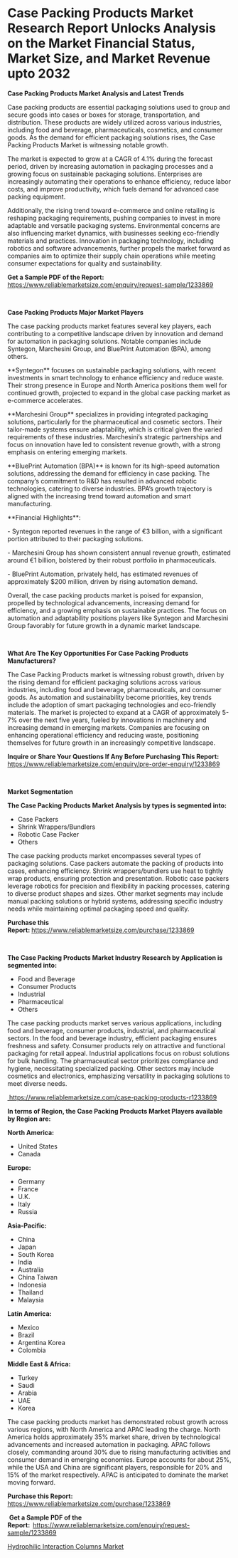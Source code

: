 <p><h1>Case Packing Products Market Research Report Unlocks Analysis on the Market Financial Status, Market Size, and Market Revenue upto 2032</h1></p><p><strong>Case Packing Products Market Analysis and Latest Trends</strong></p>
<p><p>Case packing products are essential packaging solutions used to group and secure goods into cases or boxes for storage, transportation, and distribution. These products are widely utilized across various industries, including food and beverage, pharmaceuticals, cosmetics, and consumer goods. As the demand for efficient packaging solutions rises, the Case Packing Products Market is witnessing notable growth.</p><p>The market is expected to grow at a CAGR of 4.1% during the forecast period, driven by increasing automation in packaging processes and a growing focus on sustainable packaging solutions. Enterprises are increasingly automating their operations to enhance efficiency, reduce labor costs, and improve productivity, which fuels demand for advanced case packing equipment.</p><p>Additionally, the rising trend toward e-commerce and online retailing is reshaping packaging requirements, pushing companies to invest in more adaptable and versatile packaging systems. Environmental concerns are also influencing market dynamics, with businesses seeking eco-friendly materials and practices. Innovation in packaging technology, including robotics and software advancements, further propels the market forward as companies aim to optimize their supply chain operations while meeting consumer expectations for quality and sustainability.</p></p>
<p><strong>Get a Sample PDF of the Report:&nbsp;</strong> <a href="https://www.reliablemarketsize.com/enquiry/request-sample/1233869?utm_campaign=3248&utm_medium=2&utm_source=Github&utm_content=ia&utm_term=25032025&utm_id=case-packing-products">https://www.reliablemarketsize.com/enquiry/request-sample/1233869</a></p>
<p>&nbsp;</p>
<p><strong>Case Packing Products Major Market Players</strong></p>
<p><p>The case packing products market features several key players, each contributing to a competitive landscape driven by innovation and demand for automation in packaging solutions. Notable companies include Syntegon, Marchesini Group, and BluePrint Automation (BPA), among others.</p><p>**Syntegon** focuses on sustainable packaging solutions, with recent investments in smart technology to enhance efficiency and reduce waste. Their strong presence in Europe and North America positions them well for continued growth, projected to expand in the global case packing market as e-commerce accelerates.</p><p>**Marchesini Group** specializes in providing integrated packaging solutions, particularly for the pharmaceutical and cosmetic sectors. Their tailor-made systems ensure adaptability, which is critical given the varied requirements of these industries. Marchesini’s strategic partnerships and focus on innovation have led to consistent revenue growth, with a strong emphasis on entering emerging markets.</p><p>**BluePrint Automation (BPA)** is known for its high-speed automation solutions, addressing the demand for efficiency in case packing. The company’s commitment to R&D has resulted in advanced robotic technologies, catering to diverse industries. BPA’s growth trajectory is aligned with the increasing trend toward automation and smart manufacturing.</p><p>**Financial Highlights**: </p><p>- Syntegon reported revenues in the range of €3 billion, with a significant portion attributed to their packaging solutions.</p><p>- Marchesini Group has shown consistent annual revenue growth, estimated around €1 billion, bolstered by their robust portfolio in pharmaceuticals.</p><p>- BluePrint Automation, privately held, has estimated revenues of approximately $200 million, driven by rising automation demand.</p><p>Overall, the case packing products market is poised for expansion, propelled by technological advancements, increasing demand for efficiency, and a growing emphasis on sustainable practices. The focus on automation and adaptability positions players like Syntegon and Marchesini Group favorably for future growth in a dynamic market landscape.</p></p>
<p>&nbsp;</p>
<p><strong>What Are The Key Opportunities For Case Packing Products Manufacturers?</strong></p>
<p><p>The Case Packing Products market is witnessing robust growth, driven by the rising demand for efficient packaging solutions across various industries, including food and beverage, pharmaceuticals, and consumer goods. As automation and sustainability become priorities, key trends include the adoption of smart packaging technologies and eco-friendly materials. The market is projected to expand at a CAGR of approximately 5-7% over the next five years, fueled by innovations in machinery and increasing demand in emerging markets. Companies are focusing on enhancing operational efficiency and reducing waste, positioning themselves for future growth in an increasingly competitive landscape.</p></p>
<p><strong>Inquire or Share Your Questions If Any Before Purchasing This Report:</strong> <a href="https://www.reliablemarketsize.com/enquiry/pre-order-enquiry/1233869?utm_campaign=3248&utm_medium=2&utm_source=Github&utm_content=ia&utm_term=25032025&utm_id=case-packing-products">https://www.reliablemarketsize.com/enquiry/pre-order-enquiry/1233869</a></p>
<p>&nbsp;</p>
<p><strong>Market Segmentation</strong></p>
<p><strong>The Case Packing Products Market Analysis by types is segmented into:</strong></p>
<p><ul><li>Case Packers</li><li>Shrink Wrappers/Bundlers</li><li>Robotic Case Packer</li><li>Others</li></ul></p>
<p><p>The case packing products market encompasses several types of packaging solutions. Case packers automate the packing of products into cases, enhancing efficiency. Shrink wrappers/bundlers use heat to tightly wrap products, ensuring protection and presentation. Robotic case packers leverage robotics for precision and flexibility in packing processes, catering to diverse product shapes and sizes. Other market segments may include manual packing solutions or hybrid systems, addressing specific industry needs while maintaining optimal packaging speed and quality.</p></p>
<p><strong>Purchase this Report:&nbsp;</strong><a href="https://www.reliablemarketsize.com/purchase/1233869?utm_campaign=3248&utm_medium=2&utm_source=Github&utm_content=ia&utm_term=25032025&utm_id=case-packing-products">https://www.reliablemarketsize.com/purchase/1233869</a></p>
<p>&nbsp;</p>
<p><strong>The Case Packing Products Market Industry Research by Application is segmented into:</strong></p>
<p><ul><li>Food and Beverage</li><li>Consumer Products</li><li>Industrial</li><li>Pharmaceutical</li><li>Others</li></ul></p>
<p><p>The case packing products market serves various applications, including food and beverage, consumer products, industrial, and pharmaceutical sectors. In the food and beverage industry, efficient packaging ensures freshness and safety. Consumer products rely on attractive and functional packaging for retail appeal. Industrial applications focus on robust solutions for bulk handling. The pharmaceutical sector prioritizes compliance and hygiene, necessitating specialized packing. Other sectors may include cosmetics and electronics, emphasizing versatility in packaging solutions to meet diverse needs.</p></p>
<p><a href="https://www.reliablemarketsize.com/case-packing-products-r1233869?utm_campaign=3248&utm_medium=2&utm_source=Github&utm_content=ia&utm_term=25032025&utm_id=case-packing-products">&nbsp;https://www.reliablemarketsize.com/case-packing-products-r1233869</a></p>
<p><strong>In terms of Region, the Case Packing Products Market Players available by Region are:</strong></p>
<p>
    <p> <strong> North America: </strong>
        <ul>
            <li>United States</li>
            <li>Canada</li>
        </ul>
        </p> 
    <p> <strong> Europe: </strong>
        <ul>
            <li>Germany</li>
            <li>France</li>
            <li>U.K.</li>
            <li>Italy</li>
            <li>Russia</li>
        </ul>
        </p> 
    <p> <strong> Asia-Pacific: </strong>
        <ul>
            <li>China</li>
            <li>Japan</li>
            <li>South Korea</li>
            <li>India</li>
            <li>Australia</li>
            <li>China Taiwan</li>
            <li>Indonesia</li>
            <li>Thailand</li>
            <li>Malaysia</li>
        </ul>
        </p> 
    <p> <strong> Latin America: </strong>
        <ul>
            <li>Mexico</li>
            <li>Brazil</li>
            <li>Argentina Korea</li>
            <li>Colombia</li>
        </ul>
        </p> 
    <p> <strong> Middle East & Africa: </strong>
        <ul>
            <li>Turkey</li>
            <li>Saudi</li>
            <li>Arabia</li>
            <li>UAE</li>
            <li>Korea</li>
        </ul>
    </p>
    </p>
<p><p>The case packing products market has demonstrated robust growth across various regions, with North America and APAC leading the charge. North America holds approximately 35% market share, driven by technological advancements and increased automation in packaging. APAC follows closely, commanding around 30% due to rising manufacturing activities and consumer demand in emerging economies. Europe accounts for about 25%, while the USA and China are significant players, responsible for 20% and 15% of the market respectively. APAC is anticipated to dominate the market moving forward.</p></p>
<p><strong>Purchase this Report: </strong><a href="https://www.reliablemarketsize.com/purchase/1233869?utm_campaign=3248&utm_medium=2&utm_source=Github&utm_content=ia&utm_term=25032025&utm_id=case-packing-products">https://www.reliablemarketsize.com/purchase/1233869</a></p>
<p>&nbsp;<strong>Get a Sample PDF of the Report:&nbsp;&nbsp;</strong><a href="https://www.reliablemarketsize.com/enquiry/request-sample/1233869?utm_campaign=3248&utm_medium=2&utm_source=Github&utm_content=ia&utm_term=25032025&utm_id=case-packing-products">https://www.reliablemarketsize.com/enquiry/request-sample/1233869</a></p>
<p><strong></strong></p>
<p><p><a href="https://github.com/usraceby/Market-Research-Report-List-1/blob/main/hydrophilic-interaction-columns-market.md?utm_campaign=3248&utm_medium=2&utm_source=Github&utm_content=ia&utm_term=25032025&utm_id=case-packing-products">Hydrophilic Interaction Columns Market</a></p></p>